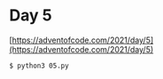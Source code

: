 # Day 5

[https://adventofcode.com/2021/day/5](https://adventofcode.com/2021/day/5)

```
$ python3 05.py
```
